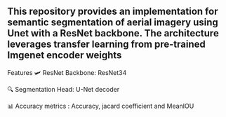 ## This repository provides an implementation for semantic segmentation of aerial imagery using Unet with a ResNet backbone. The architecture leverages transfer learning from pre-trained Imgenet encoder weights ##

Features
🛩️ ResNet Backbone: ResNet34

🔍 Segmentation Head: U-Net decoder

📊 Accuracy metrics : Accuracy, jacard coefficient and MeanIOU
